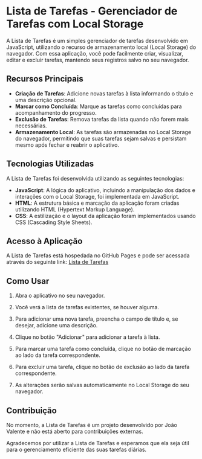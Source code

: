 # Lista de Tarefas - Gerenciador de Tarefas com Local Storage

A Lista de Tarefas é um simples gerenciador de tarefas desenvolvido em JavaScript, utilizando o recurso de armazenamento local (Local Storage) do navegador. Com essa aplicação, você pode facilmente criar, visualizar, editar e excluir tarefas, mantendo seus registros salvo no seu navegador.

## Recursos Principais

- **Criação de Tarefas**: Adicione novas tarefas à lista informando o título e uma descrição opcional.
- **Marcar como Concluída**: Marque as tarefas como concluídas para acompanhamento do progresso.
- **Exclusão de Tarefas**: Remova tarefas da lista quando não forem mais necessárias.
- **Armazenamento Local**: As tarefas são armazenadas no Local Storage do navegador, permitindo que suas tarefas sejam salvas e persistam mesmo após fechar e reabrir o aplicativo.

## Tecnologias Utilizadas

A Lista de Tarefas foi desenvolvida utilizando as seguintes tecnologias:

- **JavaScript**: A lógica do aplicativo, incluindo a manipulação dos dados e interações com o Local Storage, foi implementada em JavaScript.
- **HTML**: A estrutura básica e marcação da aplicação foram criadas utilizando HTML (Hypertext Markup Language).
- **CSS**: A estilização e o layout da aplicação foram implementados usando CSS (Cascading Style Sheets).

## Acesso à Aplicação

A Lista de Tarefas está hospedada no GitHub Pages e pode ser acessada através do seguinte link: [Lista de Tarefas](https://valentejoao.github.io/lista-de-tarefa/)

## Como Usar

1. Abra o aplicativo no seu navegador.

2. Você verá a lista de tarefas existentes, se houver alguma.

3. Para adicionar uma nova tarefa, preencha o campo de título e, se desejar, adicione uma descrição.

4. Clique no botão "Adicionar" para adicionar a tarefa à lista.

5. Para marcar uma tarefa como concluída, clique no botão de marcação ao lado da tarefa correspondente.

7. Para excluir uma tarefa, clique no botão de exclusão ao lado da tarefa correspondente.

8. As alterações serão salvas automaticamente no Local Storage do seu navegador.

## Contribuição

No momento, a Lista de Tarefas é um projeto desenvolvido por João Valente e não está aberto para contribuições externas.

Agradecemos por utilizar a Lista de Tarefas e esperamos que ela seja útil para o gerenciamento eficiente das suas tarefas diárias.
